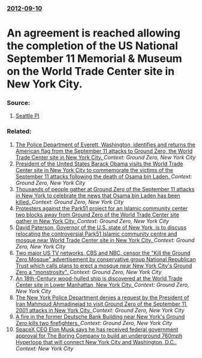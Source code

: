 ### [2012-09-10](/news/2012/09/10/index.md)

# An agreement is reached allowing the completion of the US National September 11 Memorial & Museum on the World Trade Center site in New York City. 




### Source:

1. [Seattle PI](http://www.seattlepi.com/news/article/Agreement-reached-for-Sept-11-museum-s-completion-3854471.php)

### Related:

1. [The Police Department of Everett, Washington, identifies and returns the American flag from the September 11 attacks to Ground Zero, the World Trade Center site in New York City. ](/news/2016/09/8/the-police-department-of-everett-washington-identifies-and-returns-the-american-flag-from-the-september-11-attacks-to-ground-zero-the-wor.md) _Context: Ground Zero, New York City_
2. [President of the United States Barack Obama visits the World Trade Center site in New York City to commemorate the victims of the September 11 attacks following the death of Osama bin Laden. ](/news/2011/05/5/president-of-the-united-states-barack-obama-visits-the-world-trade-center-site-in-new-york-city-to-commemorate-the-victims-of-the-september.md) _Context: Ground Zero, New York City_
3. [Thousands of people gather at Ground Zero of the September 11 attacks in New York to celebrate the news that Osama bin Laden has been killed. ](/news/2011/05/2/thousands-of-people-gather-at-ground-zero-of-the-september-11-attacks-in-new-york-to-celebrate-the-news-that-osama-bin-laden-has-been-killed.md) _Context: Ground Zero, New York City_
4. [Protesters against the Park51 project for an Islamic community center two blocks away from Ground Zero of the World Trade Center site gather in New York City. ](/news/2010/08/22/protesters-against-the-park51-project-for-an-islamic-community-center-two-blocks-away-from-ground-zero-of-the-world-trade-center-site-gather.md) _Context: Ground Zero, New York City_
5. [David Paterson, Governor of the U.S. state of New York, is to discuss relocating the controversial Park51 Islamic community centre and mosque near World Trade Center site in New York City. ](/news/2010/08/18/david-paterson-governor-of-the-u-s-state-of-new-york-is-to-discuss-relocating-the-controversial-park51-islamic-community-centre-and-mosqu.md) _Context: Ground Zero, New York City_
6. [Two major US TV networks, CBS and NBC, censor the "Kill the Ground Zero Mosque" advertisement by conservative group National Republican Trust which calls plans to erect a mosque near New York City's Ground Zero a "monstrosity". ](/news/2010/07/15/two-major-us-tv-networks-cbs-and-nbc-censor-the-kill-the-ground-zero-mosque-advertisement-by-conservative-group-national-republican-trus.md) _Context: Ground Zero, New York City_
7. [An 18th-Century wood-hulled ship is discovered at the World Trade Center site in Lower Manhattan, New York City. ](/news/2010/07/14/an-18th-century-wood-hulled-ship-is-discovered-at-the-world-trade-center-site-in-lower-manhattan-new-york-city.md) _Context: Ground Zero, New York City_
8. [ The New York Police Department denies a request by the President of Iran Mahmoud Ahmadinejad to visit Ground Zero of the September 11, 2001 attacks in New York City. ](/news/2007/09/20/the-new-york-police-department-denies-a-request-by-the-president-of-iran-mahmoud-ahmadinejad-to-visit-ground-zero-of-the-september-11-2001.md) _Context: Ground Zero, New York City_
9. [ A fire in the former Deutsche Bank Building near New York's Ground Zero kills two firefighters. ](/news/2007/08/18/a-fire-in-the-former-deutsche-bank-building-near-new-york-s-ground-zero-kills-two-firefighters.md) _Context: Ground Zero, New York City_
10. [SpaceX CEO Elon Musk says he has received federal government approval for The Boring Company to build an underground 760mph Hyperloop that will connect New York City and Washington, D.C.. ](/news/2017/07/20/spacex-ceo-elon-musk-says-he-has-received-federal-government-approval-for-the-boring-company-to-build-an-underground-760mph-hyperloop-that-w.md) _Context: New York City_
